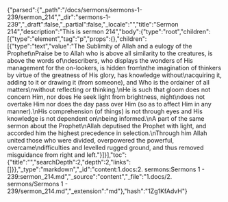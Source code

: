 {"parsed":{"_path":"/docs/sermons/sermons-1-239/sermon_214","_dir":"sermons-1-239","_draft":false,"_partial":false,"_locale":"","title":"Sermon 214","description":"This is sermon 214","body":{"type":"root","children":[{"type":"element","tag":"p","props":{},"children":[{"type":"text","value":"The Sublimity of Allah and a eulogy of the Prophet\nPraise be to Allah who is above all similarity to the creatures, is above the words of\ndescribers, who displays the wonders of His management for the on-lookers, is hidden from\nthe imagination of thinkers by virtue of the greatness of His glory, has knowledge without\nacquiring it, adding to it or drawing it (from someone), and Who is the ordainer of all matters\nwithout reflecting or thinking.\nHe is such that gloom does not concern Him, nor does He seek light from brightness, night\ndoes not overtake Him nor does the day pass over Him (so as to affect Him in any manner).\nHis comprehension (of things) is not through eyes and His knowledge is not dependent on\nbeing informed.\nA part of the same sermon about the Prophet\nAllah deputised the Prophet with light, and accorded him the highest precedence in selection.\nThrough him Allah united those who were divided, overpowered the powerful, overcame\ndifficulties and levelled rugged ground, and thus removed misguidance from right and left."}]}],"toc":{"title":"","searchDepth":2,"depth":2,"links":[]}},"_type":"markdown","_id":"content:1.docs:2. sermons:Sermons 1 - 239:sermon_214.md","_source":"content","_file":"1.docs/2. sermons/Sermons 1 - 239/sermon_214.md","_extension":"md"},"hash":"1Zg1KfAdvH"}